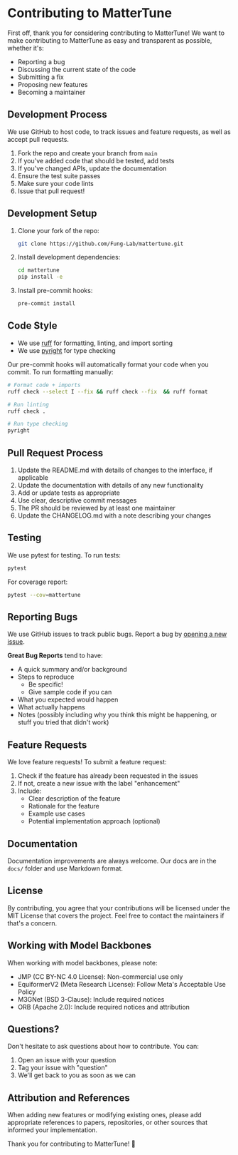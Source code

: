 # Contributing to MatterTune

First off, thank you for considering contributing to MatterTune! We want to make contributing to MatterTune as easy and transparent as possible, whether it's:

- Reporting a bug
- Discussing the current state of the code
- Submitting a fix
- Proposing new features
- Becoming a maintainer

## Development Process
We use GitHub to host code, to track issues and feature requests, as well as accept pull requests.

1. Fork the repo and create your branch from `main`
2. If you've added code that should be tested, add tests
3. If you've changed APIs, update the documentation
4. Ensure the test suite passes
5. Make sure your code lints
6. Issue that pull request!

## Development Setup

1. Clone your fork of the repo:
   ```bash
   git clone https://github.com/Fung-Lab/mattertune.git
   ```

2. Install development dependencies:
   ```bash
   cd mattertune
   pip install -e
   ```

3. Install pre-commit hooks:
   ```bash
   pre-commit install
   ```

## Code Style

- We use [ruff](https://github.com/charliermarsh/ruff) for formatting, linting, and import sorting
- We use [pyright](https://github.com/microsoft/pyright) for type checking

Our pre-commit hooks will automatically format your code when you commit. To run formatting manually:

```bash
# Format code + imports
ruff check --select I --fix && ruff check --fix  && ruff format

# Run linting
ruff check .

# Run type checking
pyright
```

## Pull Request Process

1. Update the README.md with details of changes to the interface, if applicable
2. Update the documentation with details of any new functionality
3. Add or update tests as appropriate
4. Use clear, descriptive commit messages
5. The PR should be reviewed by at least one maintainer
6. Update the CHANGELOG.md with a note describing your changes

## Testing

We use pytest for testing. To run tests:

```bash
pytest
```

For coverage report:

```bash
pytest --cov=mattertune
```

## Reporting Bugs

We use GitHub issues to track public bugs. Report a bug by [opening a new issue]().

**Great Bug Reports** tend to have:

- A quick summary and/or background
- Steps to reproduce
  - Be specific!
  - Give sample code if you can
- What you expected would happen
- What actually happens
- Notes (possibly including why you think this might be happening, or stuff you tried that didn't work)

## Feature Requests

We love feature requests! To submit a feature request:

1. Check if the feature has already been requested in the issues
2. If not, create a new issue with the label "enhancement"
3. Include:
   - Clear description of the feature
   - Rationale for the feature
   - Example use cases
   - Potential implementation approach (optional)

## Documentation

Documentation improvements are always welcome. Our docs are in the `docs/` folder and use Markdown format.

## License

By contributing, you agree that your contributions will be licensed under the MIT License that covers the project. Feel free to contact the maintainers if that's a concern.

## Working with Model Backbones

When working with model backbones, please note:

- JMP (CC BY-NC 4.0 License): Non-commercial use only
- EquiformerV2 (Meta Research License): Follow Meta's Acceptable Use Policy
- M3GNet (BSD 3-Clause): Include required notices
- ORB (Apache 2.0): Include required notices and attribution

## Questions?

Don't hesitate to ask questions about how to contribute. You can:

1. Open an issue with your question
2. Tag your issue with "question"
3. We'll get back to you as soon as we can

## Attribution and References

When adding new features or modifying existing ones, please add appropriate references to papers, repositories, or other sources that informed your implementation.

Thank you for contributing to MatterTune! 🎉
